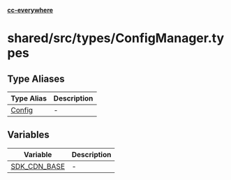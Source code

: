 [**cc-everywhere**](../../../../index.md)

<HorizontalLine />

# shared/src/types/ConfigManager.types

## Type Aliases

| Type Alias | Description |
| ------ | ------ |
| [Config](type-aliases/config.md) | - |

## Variables

| Variable | Description |
| ------ | ------ |
| [SDK\_CDN\_BASE](variables/sdk-cdn-base.md) | - |
